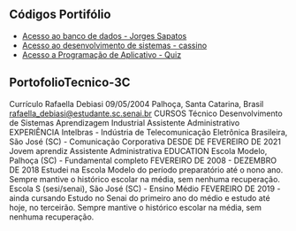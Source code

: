 
## Códigos Portifólio 

* [Acesso ao banco de dados - Jorges Sapatos](BancoDeDados/)
* [Acesso ao desenvolvimento de sistemas - cassino](DesenvolvimentoDeSistemas/)
* [Acesso a Programação de Aplicativo - Quiz](ProgramacaoDeAplicativos/)

## PortofolioTecnico-3C
Currículo
Rafaella Debiasi
09/05/2004
Palhoça, Santa Catarina, Brasil 
rafaella_debiasi@estudante.sc.senai.br
CURSOS
Técnico Desenvolvimento de Sistemas
Aprendizagem Industrial Assistente Administrativo
EXPERIÊNCIA
Intelbras - Indústria de Telecomunicação Eletrônica Brasileira, São José (SC)  - Comunicação Corporativa
DESDE DE FEVEREIRO DE 2021
Jovem aprendiz Assistente Administrativa 
EDUCATION
Escola Modelo, Palhoça (SC) - Fundamental completo
FEVEREIRO DE 2008 - DEZEMBRO DE 2018
Estudei na Escola Modelo do período preparatório até o nono ano. Sempre mantive o histórico escolar na média, sem nenhuma recuperação. 
Escola S (sesi/senai), São José (SC) - Ensino Médio
FEVEREIRO DE 2019 - ainda cursando
Estudo no Senai do primeiro ano do médio e estudo até hoje, no terceirão. Sempre mantive o histórico escolar na média, sem nenhuma recuperação. 
